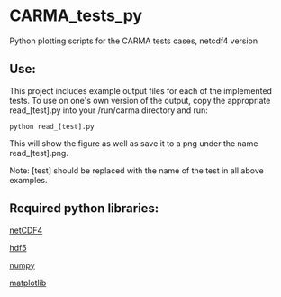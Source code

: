 # CARMA_tests_py
Python plotting scripts for the CARMA tests cases, netcdf4 version

## Use:
This project includes example output files for each of the implemented tests. To use on one's own version of the output, copy the appropriate read_[test].py into your /run/carma directory and run:

`python read_[test].py`

This will show the figure as well as save it to a png under the name read_[test].png. 

Note: [test] should be replaced with the name of the test in all above examples.

## Required python libraries:
[netCDF4](http://unidata.github.io/netcdf4-python/)

[hdf5](https://www.h5py.org/)

[numpy](http://www.numpy.org/)

[matplotlib](https://matplotlib.org/)
